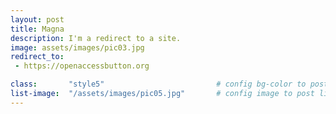 ```yaml
---
layout: post
title: Magna
description: I'm a redirect to a site.
image: assets/images/pic03.jpg
redirect_to:
 - https://openaccessbutton.org

class:       "style5"                         # config bg-color to post list card (1..6)
list-image:  "/assets/images/pic05.jpg"       # config image to post list card (1..6)
---
```

